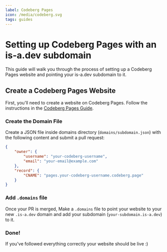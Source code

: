 ```yaml
---
label: Codeberg Pages
icon: /media/codeberg.svg
tags: guides
---
```


# Setting up Codeberg Pages with an is-a.dev subdomain

This guide will walk you through the process of setting up a Codeberg Pages website and pointing your is-a.dev subdomain to it.

## Create a Codeberg Pages Website

First, you'll need to create a website on Codeberg Pages. Follow the instructions in the [Codeberg Pages Guide](https://docs.codeberg.org/codeberg-pages/).

### Create the Domain File

Create a JSON file inside domains directory (`domains/subdomain.json`) with the following content and submit a pull request:

```json
{
    "owner": {
        "username": "your-codeberg-username",
        "email": "your-email@example.com"
    },
    "record": {
        "CNAME": "pages.your-codeberg-username.codeberg.page"
    }
}
```

### Add `.domains` file

Once your PR is merged, Make a `.domains` file to point your website to your new `.is-a.dev` domain and add your subdomain (`your-subdomain.is-a.dev`) to it.

### Done!

If you've followed everything correctly your website should be live :)
